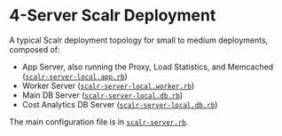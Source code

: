 4-Server Scalr Deployment
=========================

A typical Scalr deployment topology for small to medium deployments, composed
of:

  + App Server, also running the Proxy, Load Statistics, and Memcached
    ([`scalr-server-local.app.rb`][10])
  + Worker Server ([`scalr-server-local.worker.rb`][11])
  + Main DB Server ([`scalr-server-local.db.rb`][12])
  + Cost Analytics DB Server ([`scalr-server-local.db.rb`][12])

The main configuration file is in [`scalr-server.rb`][20].

  [10]: ./scalr-server-local.app.rb
  [11]: ./scalr-server-local.worker.rb
  [12]: ./scalr-server-local.db.rb
  [20]: ./scalr-server.rb
